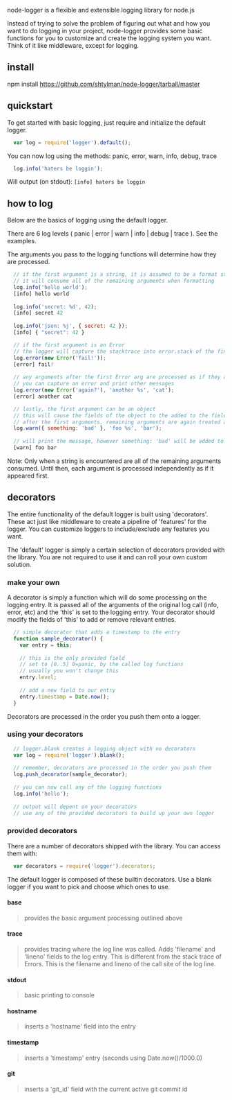 node-logger is a flexible and extensible logging library for node.js

Instead of trying to solve the problem of figuring out what and how you want to do logging in your project, node-logger provides some basic functions for you to customize and create the logging system you want. Think of it like middleware, except for logging.

## install

npm install https://github.com/shtylman/node-logger/tarball/master

## quickstart

To get started with basic logging, just require and initialize the default
logger.

```javascript
  var log = require('logger').default();
```

You can now log using the methods: panic, error, warn, info, debug, trace

```javascript
  log.info('haters be loggin');
```

Will output (on stdout):
```[info] haters be loggin```

## how to log

Below are the basics of logging using the default logger.

There are 6 log levels ( panic | error | warn | info | debug | trace ). See the examples.

The arguments you pass to the logging functions will determine how they are processed.

```javascript
  // if the first argument is a string, it is assumed to be a format string
  // it will consume all of the remaining arguments when formatting
  log.info('hello world');
  [info] hello world
    
  log.info('secret: %d', 42);
  [info] secret 42
    
  log.info('json: %j', { secret: 42 });
  [info] { "secret": 42 }
```

```javascript
  // if the first argument is an Error
  // the logger will capture the stacktrace into error.stack of the final log entry
  log.error(new Error('fail!'));
  [error] fail!
   
  // any arguments after the first Error arg are processed as if they appeared as the first
  // you can capture an error and print other messages
  log.error(new Error('again?'), 'another %s', 'cat');
  [error] another cat
```

```javascript
  // lastly, the first argument can be an object
  // this will cause the fields of the object to the added to the fields of the final log entry
  // after the first arguments, remaining arguments are again treated as if they were the first
  log.warn({ something: 'bad' }, 'foo %s', 'bar');
  
  // will print the message, however something: 'bad' will be added to the final log item
  [warn] foo bar
```

Note: Only when a string is encountered are all of the remaining arguments consumed. Until then, each argument is processed independently as if it appeared first.

## decorators

The entire functionality of the default logger is built using 'decorators'. These act just like middleware to create a pipeline of 'features' for the logger. You can customize loggers to include/exclude any features you want.

The 'default' logger is simply a certain selection of decorators provided with the library. You are not required to use it and can roll your own custom solution.

### make your own

A decorator is simply a function which will do some processing on the logging entry. It is passed all of the arguments of the original log call (info, error, etc) and the 'this' is set to the logging entry. Your decorator should modify the fields of 'this' to add or remove relevant entries.

```javascript
  // simple decorator that adds a timestamp to the entry
  function sample_decorator() {
    var entry = this;
    
    // this is the only provided field
    // set to [0..5] 0=panic, by the called log functions
    // usually you won't change this
    entry.level; 
    
    // add a new field to our entry
    entry.timestamp = Date.now();
  }
```

Decorators are processed in the order you push them onto a logger.

### using your decorators

```javascript
  // logger.blank creates a logging object with no decorators
  var log = require('logger').blank();
  
  // remember, decorators are processed in the order you push them
  log.push_decorator(sample_decorator);
  
  // you can now call any of the logging functions
  log.info('hello');
  
  // output will depent on your decorators
  // use any of the provided decorators to build up your own logger
```

### provided decorators

There are a number of decorators shipped with the library. You can access them with:

```javascript
  var decorators = require('logger').decorators;
```

The default logger is composed of these builtin decorators. Use a blank logger if you want to pick and choose which ones to use.

#### base
> provides the basic argument processing outlined above

#### trace
> provides tracing where the log line was called. Adds 'filename' and 'lineno' fields to the log entry.
  This is different from the stack trace of Errors. This is the filename and lineno of the call site of the log line.

#### stdout
> basic printing to console

#### hostname
> inserts a 'hostname' field into the entry

#### timestamp
> inserts a 'timestamp' entry (seconds using Date.now()/1000.0)

#### git
> inserts a 'git_id' field with the current active git commit id


